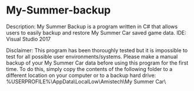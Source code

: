 # My-Summer-backup

Description: My Summer Backup is a program written in C# that allows users to easily backup and restore My Summer Car saved game data.
IDE: Visual Studio 2017

Disclaimer:
This program has been thoroughly tested but it is impossible to test for all possible user environments/systems. Please make a manual backup of your My Summer Car data before using this program for the first time. To do this, simply copy the contents of the following folder to a different location on your computer or to a backup hard drive: %USERPROFILE%\AppData\LocalLow\Amistech\My Summer Car\